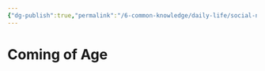 ```yaml
---
{"dg-publish":true,"permalink":"/6-common-knowledge/daily-life/social-norms/coming-of-age/","noteIcon":""}
---
```


# Coming of Age
